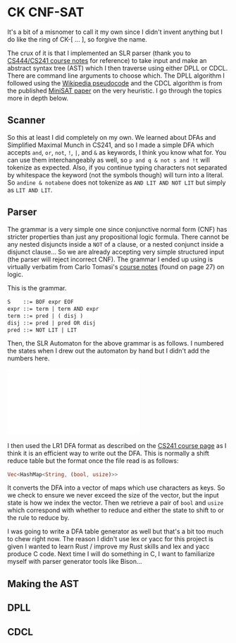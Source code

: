 # CK CNF-SAT 

It's a bit of a misnomer to call it my own since I didn't invent anything but I do like the ring of CK-\[ ... \], so forgive the name. 

The crux of it is that I implemented an SLR parser (thank you to [CS444/CS241 course notes](https://student.cs.uwaterloo.ca/~cs444/parse.pdf) for reference) to take input and make an abstract syntax tree (AST) which I then traverse using either DPLL or CDCL. There are command line arguments to choose which. The DPLL algorithm I followed using the [Wikipedia pseudocode](https://en.wikipedia.org/wiki/DPLL_algorithm#The_algorithm) and the CDCL algorithm is from the published [MiniSAT paper](http://minisat.se/downloads/MiniSat.pdf) on the very heuristic. I go through the topics more in depth below.

## Scanner

So this at least I did completely on my own. We learned about DFAs and Simplified Maximal Munch in CS241, and so I made a simple DFA which accepts `and`, `or`, `not`, `!`, `|`, and `&` as keywords, I think you know what for. You can use them interchangeably as well, so `p and q & not s and !t` will tokenize as expected. Also, if you continue typing characters not separated by whitespace the keyword (not the symbols though) will turn into a literal. So `andine & notabene` does not tokenize as `AND LIT AND NOT LIT` but simply as `LIT AND LIT`.

## Parser 

The grammar is a very simple one since conjunctive normal form (CNF) has stricter properties than just any propositional logic formula. There cannot be any nested disjuncts inside a `NOT` of a clause, or a nested conjunct inside a disjunct clause... So we are already accepting very simple structured input (the parser will reject incorrect CNF). The grammar I ended up using is virtually verbatim from Carlo Tomasi's [course notes](https://courses.cs.duke.edu//compsci230/cps102/fall06/notes/logic.pdf) (found on page 27) on logic.

This is the grammar.

```
S    ::= BOF expr EOF
expr ::= term | term AND expr
term ::= pred | ( disj ) 
disj ::= pred | pred OR disj 
pred ::= NOT LIT | LIT
```

Then, the SLR Automaton for the above grammar is as follows. I numbered the states when I drew out the automaton by hand but I didn't add the numbers here. 

![](/Flowchart.pdf)

I then used the LR1 DFA format as described on the [CS241 course page](https://student.cs.uwaterloo.ca/~cs241/parsing/lr1.html) as I think it is an efficient way to write out the DFA. This is normally a shift reduce table but the format once the file read is as follows:

```Rust
Vec<HashMap<String, (bool, usize)>>
```

It converts the DFA into a vector of maps which use characters as keys. So we check to ensure we never exceed the size of the vector, but the input state is how we index the vector. Then we retrieve a pair of `bool` and `usize` which correspond with whether to reduce and either the state to shift to or the rule to reduce by. 

I was going to write a DFA table generator as well but that's a bit too much to chew right now. The reason I didn't use lex or yacc for this project is given I wanted to learn Rust / improve my Rust skills and lex and yacc produce C code. Next time I will do something in C, I want to familiarize myself with parser generator tools like Bison...

## Making the AST 

## DPLL 

## CDCL 